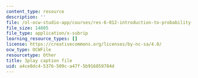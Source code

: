 ```yaml
---
content_type: resource
description: ''
file: /ol-ocw-studio-app/courses/res-6-012-introduction-to-probability-spring-2018/a4ce8dc45376509ca47f5b916859784d_xi_iT9Rh434.vtt
file_size: 14805
file_type: application/x-subrip
learning_resource_types: []
license: https://creativecommons.org/licenses/by-nc-sa/4.0/
ocw_type: OCWFile
resourcetype: Other
title: 3play caption file
uid: a4ce8dc4-5376-509c-a47f-5b916859784d
---
```

